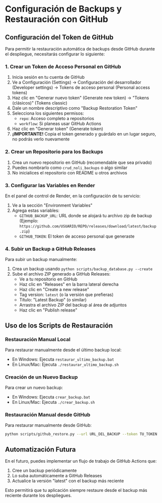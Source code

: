 # Configuración de Backups y Restauración con GitHub

## Configuración del Token de GitHub

Para permitir la restauración automática de backups desde GitHub durante el despliegue, necesitarás configurar lo siguiente:

### 1. Crear un Token de Acceso Personal en GitHub

1. Inicia sesión en tu cuenta de GitHub
2. Ve a Configuración (Settings) -> Configuración del desarrollador (Developer settings) -> Tokens de acceso personal (Personal access tokens)
3. Haz clic en "Generar nuevo token" (Generate new token) -> "Tokens (clásicos)" (Tokens classic)
4. Dale un nombre descriptivo como "Backup Restoration Token"
5. Selecciona los siguientes permisos:
   - `repo`: Acceso completo a repositorios
   - `workflow`: Si planeas usar GitHub Actions
6. Haz clic en "Generar token" (Generate token)
7. **¡IMPORTANTE!** Copia el token generado y guárdalo en un lugar seguro, no podrás verlo nuevamente

### 2. Crear un Repositorio para los Backups

1. Crea un nuevo repositorio en GitHub (recomendable que sea privado)
2. Puedes nombrarlo como `crud_noli_backups` o algo similar
3. No inicialices el repositorio con README u otros archivos

### 3. Configurar las Variables en Render

En el panel de control de Render, en la configuración de tu servicio:

1. Ve a la sección "Environment Variables"
2. Agrega estas variables:
   - `GITHUB_BACKUP_URL`: URL donde se alojará tu archivo zip de backup
     (Ejemplo: `https://github.com/USUARIO/REPO/releases/download/latest/backup.zip`)
   - `GITHUB_TOKEN`: El token de acceso personal que generaste

### 4. Subir un Backup a GitHub Releases

Para subir un backup manualmente:

1. Crea un backup usando `python scripts/backup_database.py --create`
2. Sube el archivo ZIP generado a GitHub Releases:
   - Ve a tu repositorio en GitHub
   - Haz clic en "Releases" en la barra lateral derecha
   - Haz clic en "Create a new release"
   - Tag version: `latest` (o la versión que prefieras)
   - Título: "Latest Backup" (o similar)
   - Arrastra el archivo ZIP del backup al área de adjuntos
   - Haz clic en "Publish release"

## Uso de los Scripts de Restauración

### Restauración Manual Local

Para restaurar manualmente desde el último backup local:

- En Windows: Ejecuta `restaurar_ultimo_backup.bat`
- En Linux/Mac: Ejecuta `./restaurar_ultimo_backup.sh`

### Creación de un Nuevo Backup

Para crear un nuevo backup:

- En Windows: Ejecuta `crear_backup.bat`
- En Linux/Mac: Ejecuta `./crear_backup.sh`

### Restauración Manual desde GitHub

Para restaurar manualmente desde GitHub:

```bash
python scripts/github_restore.py --url URL_DEL_BACKUP --token TU_TOKEN
```

## Automatización Futura

En el futuro, puedes implementar un flujo de trabajo de GitHub Actions que:

1. Cree un backup periódicamente
2. Lo suba automáticamente a GitHub Releases
3. Actualice la versión "latest" con el backup más reciente

Esto permitirá que tu aplicación siempre restaure desde el backup más reciente durante los despliegues.
